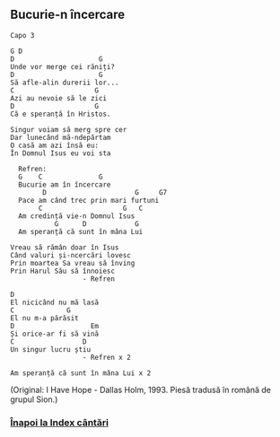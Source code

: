 ## Bucurie-n încercare

```
Capo 3

G D
D                     G
Unde vor merge cei răniți?
D                     G
Să afle-alin durerii lor...
C                    G
Azi au nevoie să le zici
D                    G
Că e speranță în Hristos.

Singur voiam să merg spre cer
Dar lunecând mă-ndepărtam
O casă am azi însă eu:
În Domnul Isus eu voi sta

  Refren:
  G    C              G
  Bucurie am în încercare
        D                      G     G7
  Pace am când trec prin mari furtuni
       C                    G   C
  Am credință vie-n Domnul Isus
           G      D            G
  Am speranță că sunt în mâna Lui

Vreau să rămân doar în Isus
Când valuri și-ncercări lovesc
Prin moartea Sa vreau să înving
Prin Harul Său să înnoiesc
                  - Refren

D
El nicicând nu mă lasă
C             G
El nu m-a părăsit
D                   Em
Și orice-ar fi să vină
C                 D
Un singur lucru știu
                  - Refren x 2

Am speranță că sunt în mâna Lui x 2
```

(Original: I Have Hope - Dallas Holm, 1993. Piesă tradusă în română de grupul Sion.)

### [Înapoi la Index cântări](https://github.com/Voluntari-Noi/guitar-lessons/blob/master/99/README.md)
